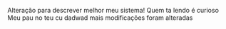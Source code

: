 Alteração para descrever melhor meu sistema!
Quem ta lendo é curioso
Meu pau no teu cu
dadwad
mais modificações foram alteradas
